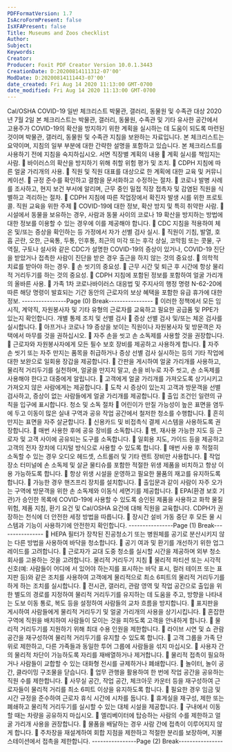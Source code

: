```yaml
---
PDFFormatVersion: 1.7
IsAcroFormPresent: false
IsXFAPresent: false
Title: Museums and Zoos checklist
Author: 
Subject: 
Keywords: 
Creator: 
Producer: Foxit PDF Creator Version 10.0.1.3443
CreationDate: D:20200814111312-07'00'
ModDate: D:20200814111443-07'00'
date_created: Fri Aug 14 2020 11:13:00 GMT-0700
date_modified: Fri Aug 14 2020 11:13:00 GMT-0700
---
```

 
Cal/OSHA COVID-19 일반 체크리스트 
박물관, 갤러리, 동물원 및 수족관 대상 
2020년 7월 2일 
본 체크리스트는 박물관, 갤러리, 동물원, 수족관 및 기타 유사한 공간에서 고용주가 COVID-19의 확산을 
방지하기 위한 계획을 실시하는 데 도움이 되도록 마련된 것이며 박물관, 갤러리, 동물원 및 수족관 
지침을 보완하는 자료입니다. 본 체크리스트는 요약이며, 지침의 일부 부분에 대한 간략한 설명을 
포함하고 있습니다. 본 체크리스트를 사용하기 전에 지침을 숙지하십시오. 
서면 직장별 계획의 내용 
 계획 실시를 책임지는 사람. 
 바이러스의 확산을 방지하기 위해 취할 위험 평가 및 조치. 
 CDPH 지침에 따른 얼굴 가리개의 사용. 
 직원 및 직원 대표를 대상으로 한 계획에 대한 교육 및 커뮤니케이션. 
 규정 준수를 확인하고 결함을 문서화하고 수정하는 절차. 
 코로나 발병 사례를 조사하고, 현지 보건 부서에 알리며, 근무 중인 밀접 직장 접촉자 및 
감염된 직원을 식별하고 격리하는 절차. 
 CDPH 지침에 따른 작업장에서 확진자 발생 시를 위한 프로토콜. 
직원 교육을 위한 주제 
 COVID-19에 대한 정보, 확산 방지 및 특히 취약한 사람. 
 시설에서 동물을 보유하는 경우, 사람과 동물 사이의 코로나 19 확산을 방지하는 방법에 
대한 정보를 이용할 수 있는 경우에 이를 제공해야 합니다. 
 CDC 지침을 적용하여 체온 및/또는 증상을 확인하는 등 가정에서 자가 선별 검사 실시. 
 직원이 기침, 발열, 호흡 곤란, 오한, 근육통, 두통, 인후통, 최근의 미각 또는 후각 상실, 
코막힘 또는 콧물, 구역질, 구토나 설사와 같은 CDC가 설명한 COVID-19의 증상이 
있거나, COVID-19 진단을 받았거나 접촉한 사람이 진단을 받은 경우 출근을 하지 않는 
것의 중요성. 
 의학적 치료를 받아야 하는 경우. 
 손 씻기의 중요성. 
 근무 시간 및 퇴근 후 시간에 항상 물리적 거리두기를 하는 것의 중요성. 
 CDPH 지침에 포함된 정보를 포함하여 얼굴 가리개의 올바른 사용. 
 가족 1차 코로나바이러스 대응법 및 주지사의 행정 명령 N-62-20에 따른 해당 명령이 
발효되는 기간 동안의 근로자의 보상 혜택을 포함한 유급 휴가에 대한 정보. 
----------------Page (0) Break----------------
 이러한 정책에서 모든 임시직, 계약직, 자원봉사자 및 기타 유형의 근로자를 교육하고 
필요한 공급품 및 PPE가 있는지 확인합니다. 
개별 통제 조치 및 선별 검사 
 증상 선별 검사 및/또는 체온 검사를 실시합니다. 
 아프거나 코로나 19 증상을 보이는 직원이나 자원봉사자 및 방문객은 자택에서 마무를 
것을 권하십시오. 
 자주 손을 씻고 손 소독제를 사용할 것을 권장합니다. 
 근로자와 자원봉사자에게 모든 필수 보호 장비를 제공하고 사용하게 합니다. 
 자주 손 씻기 또는 자주 만지는 품목을 취급하거나 증상 선별 검사 실시하는 등의 기타 
작업에 대한 보완으로 일회용 장갑을 제공합니다. 
 간판을 게시하여 얼굴 가리개를 사용하고, 물리적 거리두기를 실천하며, 얼굴을 만지지 
말고, 손을 비누로 자주 씻고, 손 소독제를 사용해야 한다고 대중에게 알립니다. 
 고객에게 얼굴 가리개를 가져오도록 상기시키고 가져오지 않은 사람에게는 제공합니다. 
 도착 시 증상이 있는지 고객과 방문객을 선별 검사하고, 증상이 없는 사람들에게 얼굴 
가리개를 제공합니다. 
 출입 조건인 일련의 규칙을 입구에 표시합니다. 
청소 및 소독 절차 
 어린이가 만질 가능성이 높은 표면을 염두에 두고 이동이 많은 실내 구역과 공유 작업 
공간에서 철저한 청소를 수행합니다. 
 흔히 만지는 표면을 자주 살균합니다. 
 신용카드 및 비접촉식 결제 시스템을 사용하도록 권장합니다. 
 매번 사용한 후에 공유 장비를 소독합니다. 
 펜, 재사용 가능한 지도 등 근로자 및 고객 사이에 공유되는 도구를 소독합니다. 
 일회용 지도, 가이드 등을 제공하고 고객의 전자 장치에 디지털 방식으로 사용할 수 
있도록 합니다. 
 매번 사용 후 적절히 소독할 수 있는 경우 오디오 헤드셋, 스트롤러 및 기타 렌트 장비만 
사용합니다. 
 작업 장소 터미널에 손 소독제 및 살균 물티슈를 포함한 적절한 위생 제품을 비치하고 
항상 이용 가능하도록 합니다. 
 항상 위생 시설을 운영하고 필요한 물품의 재고를 유지하도록 합니다. 
 가능한 경우 핸즈프리 장치를 설치합니다. 
 출입문과 같이 사람이 자주 오가는 구역에 방문객을 위한 손 소독제와 이동식 세면기를 
제공합니다. 
 EPA(환경 보호 기관)가 승인한 목록에 COVID-19에 사용할 수 있도록 승인된 제품을 
사용하고 화학 물질 위험, 제품 지침, 환기 요건 및 Cal/OSHA 요건에 대해 직원을 
교육합니다. CDPH가 권장하는 천식에 더 안전한 세정 방법을 따릅니다. 
 장시간 설비 가동 중단 후 모든 물 시스템과 기능이 사용하기에 안전한지 확인합니다. 
----------------Page (1) Break----------------
 HEPA 필터가 장착된 진공청소기 또는 병원체를 공기로 분산시키지 않는 다른 방법을 
사용하여 바닥을 청소합니다. 
 공기 여과 및 환기를 개선하기 위한 업그레이드를 고려합니다. 
 근로자가 교대 도중 청소를 실시할 시간을 제공하며 외부 청소 회사를 고용하는 것을 
고려합니다. 
물리적 거리두기 지침 
 물리적 파티션 또는 시각적 신호(예: 사람들이 어디에 서 있어야 하는지를 표시하는 바닥 
표시, 컬러 테이프 또는 표지판 등)와 같은 조치를 사용하여 고객에게 물리적으로 최소 
6피트의 물리적 거리두기를 하게 하는 조치를 실시합니다. 
 전시관, 갤러리, 관람 영역 및 작업 공간으로 출입을 위한 별도의 경로를 지정하여 물리적 
거리두기를 유지하는 데 도움을 주고, 방향을 나타내는 도보 이동 통로, 복도 등을 
설정하여 사람들의 교차 흐름을 방지합니다. 
 표지판을 게시하여 사람들에게 물리적 거리두기 및 얼굴 가리개의 사용을 상기시킵니다. 
 혼잡한 구역에 직원을 배치하여 사람들이 모이는 것을 피하도록 고객을 안내하게 합니다. 
 물리적 거리두기를 지원하기 위해 최대 수용 인원을 제한합니다. 
 라이브 시연 및 쇼 관람 공간을 재구성하여 물리적 거리두기를 유지할 수 있도록 합니다. 
 고객 그룹을 가족 단위로 제한하고, 다른 가족들과 동일한 투어 그룹에 사람들을 섞지 
마십시오. 
 사용자 간의 물리적 차단이 가능하도록 자리를 재배열하거나 제거합니다. 
 물리적 접촉이 필요하거나 사람들이 교합할 수 있는 대화형 전시를 규제하거나 
폐쇄합니다. 
 놀이터, 놀이 공간, 클라이밍 구조물을 닫습니다. 
 업무 관행을 활용하여 한 번에 작업 공간을 공유하는 직원 수를 제한합니다. 
 사무실 공간, 작업 공간, 체크아웃 카운터 등을 재구성하여 근로자들이 물리적 거리를 
최소 6피트 이상을 유지하도록 합니다. 
 필요한 경우 임금 및 시간 규정을 준수하여 근로자 휴식 시간에 시차를 둡니다. 
 휴게실을 재구성, 제한 또는 폐쇄하고 물리적 거리두기를 실시할 수 있는 대체 시설을 
제공합니다. 
 구내에서 이동할 때는 차량을 공유하지 마십시오. 
 엘리베이터에 탑승하는 사람의 수를 제한하고 얼굴 가리개 사용을 권장합니다. 
 물품을 배달하는 경우 사람 간에 접촉이 이루어지지 않게 합니다. 
 주차장을 재설계하여 회합 지점을 제한하고 적절한 분리를 보장하며, 지불 스테이션에서 
접촉을 제한합니다. 
----------------Page (2) Break----------------
